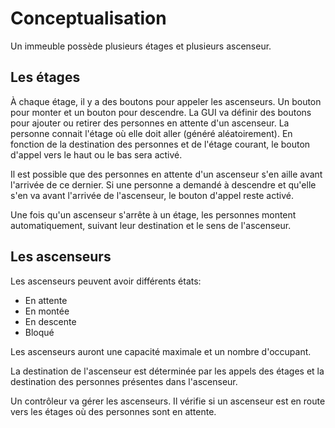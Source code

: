 # Conceptualisation

Un immeuble possède plusieurs étages et plusieurs ascenseur.

## Les étages

À chaque étage, il y a des boutons pour appeler les ascenseurs. Un bouton pour monter et un bouton pour descendre. La GUI va définir des boutons pour ajouter ou retirer des personnes en attente d'un ascenseur. La personne connait l'étage où elle doit aller (généré aléatoirement). En fonction de la destination des personnes et de l'étage courant, le bouton d'appel vers le haut ou le bas sera activé.

Il est possible que des personnes en attente d'un ascenseur s'en aille avant l'arrivée de ce dernier. Si une personne a demandé à descendre et qu'elle s'en va avant l'arrivée de l'ascenseur, le bouton d'appel reste activé.

Une fois qu'un ascenseur s'arrête à un étage, les personnes montent automatiquement, suivant leur destination et le sens de l'ascenseur.

## Les ascenseurs

Les ascenseurs peuvent avoir différents états:
* En attente
* En montée
* En descente
* Bloqué

Les ascenseurs auront une capacité maximale et un nombre d'occupant.

La destination de l'ascenseur est déterminée par les appels des étages et la destination des personnes présentes dans l'ascenseur.

Un contrôleur va gérer les ascenseurs. Il vérifie si un ascenseur est en route vers les étages où des personnes sont en attente.